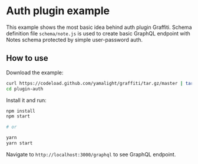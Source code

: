 # Auth plugin example

This example shows the most basic idea behind auth plugin Graffiti.
Schema definition file `schema/note.js` is used to create basic GraphQL endpoint with Notes schema protected by simple user-password auth.

## How to use

Download the example:

```bash
curl https://codeload.github.com/yamalight/graffiti/tar.gz/master | tar -xz --strip=2 graffiti-master/examples/plugin-auth
cd plugin-auth
```

Install it and run:

```bash
npm install
npm start

# or

yarn
yarn start
```

Navigate to `http://localhost:3000/graphql` to see GraphQL endpoint.
